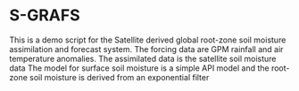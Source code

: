 # S-GRAFS
This is a demo script for the Satellite derived global root-zone soil moisture assimilation and forecast system. 
The forcing data are GPM rainfall and air temperature anomalies.
The assimilated data is the satellite soil moisture data
The model for surface soil moisture is a simple API model and the root-zone soil moisture is derived from an exponential filter
